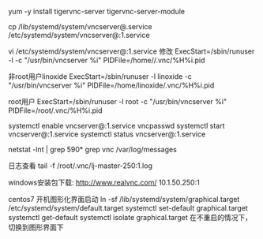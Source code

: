 yum -y install tigervnc-server tigervnc-server-module

cp /lib/systemd/system/vncserver\@.service /etc/systemd/system/vncserver\@:1.service

vi /etc/systemd/system/vncserver\@:1.service
修改
ExecStart=/sbin/runuser -l <USER> -c "/usr/bin/vncserver %i"
PIDFile=/home/<USER>/.vnc/%H%i.pid

非root用户linoxide
ExecStart=/sbin/runuser -l linoxide -c "/usr/bin/vncserver %i"
PIDFile=/home/linoxide/.vnc/%H%i.pid

root用户
ExecStart=/sbin/runuser -l root -c "/usr/bin/vncserver %i"
PIDFile=/root/.vnc/%H%i.pid


systemctl enable vncserver@:1.service
vncpasswd
systemctl start vncserver@:1.service
systemctl status vncserver@:1.service

netstat -lnt | grep 590*
grep vnc /var/log/messages

日志查看
tail -f /root/.vnc/lj-master-250\:1.log 


windows安装包下载:
http://www.realvnc.com/
10.1.50.250:1

centos7 开机图形化界面启动
ln -sf /lib/systemd/system/graphical.target /etc/systemd/system/default.target
systemctl set-default graphical.target
systemctl get-default
systemctl isolate graphical.target
在不重启的情况下，切换到图形界面下

